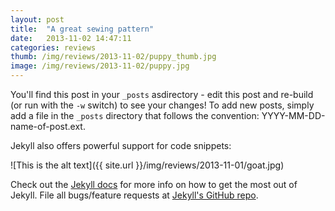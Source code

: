 ```yaml
---
layout: post
title:  "A great sewing pattern"
date:   2013-11-02 14:47:11
categories: reviews
thumb: /img/reviews/2013-11-02/puppy_thumb.jpg
image: /img/reviews/2013-11-02/puppy.jpg
---
```


You'll find this post in your `_posts` asdirectory - edit this post and re-build (or run with the `-w` switch) to see your changes!
To add new posts, simply add a file in the `_posts` directory that follows the convention: YYYY-MM-DD-name-of-post.ext.

Jekyll also offers powerful support for code snippets:

![This is the alt text]({{ site.url }}/img/reviews/2013-11-01/goat.jpg)

Check out the [Jekyll docs][jekyll] for more info on how to get the most out of Jekyll. File all bugs/feature requests at [Jekyll's GitHub repo][jekyll-gh].

[jekyll-gh]: https://github.com/mojombo/jekyll
[jekyll]:    http://jekyllrb.com
